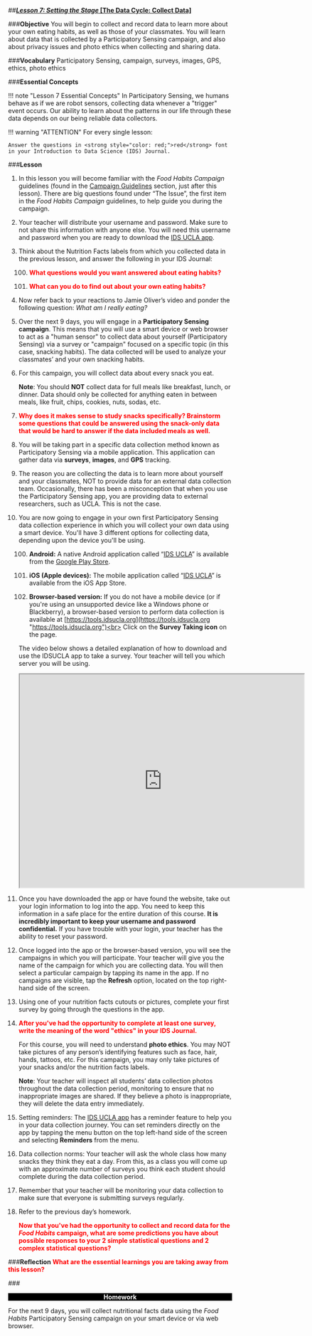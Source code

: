 ##***<u>Lesson 7: Setting the Stage* [The Data Cycle: Collect Data]</u>**

###**Objective**
You will begin to collect and record data to learn more about your own eating habits, as well as those
of your classmates. You will learn about data that is collected by a Participatory Sensing campaign, and
also about privacy issues and photo ethics when collecting and sharing data.

###**Vocabulary**
Participatory Sensing, campaign, surveys, images, GPS, ethics, photo ethics

###**Essential Concepts**

!!! note "Lesson 7 Essential Concepts"
    In Participatory Sensing, we humans behave as if we are robot sensors, collecting
    data whenever a "trigger" event occurs. Our ability to learn about the patterns in our life through these
    data depends on our being reliable data collectors.

!!! warning "ATTENTION"
    For every single lesson:
    
    Answer the questions in <strong style="color: red;">red</strong> font in your Introduction to Data Science (IDS) Journal.

###**Lesson**
1. In this lesson you will become familiar with the *Food Habits Campaign* guidelines (found in the [Campaign Guidelines](campaign1.md) section, just after this lesson).
There are big questions found under “The Issue”, the first item in the *Food Habits Campaign* guidelines, to help guide you during the
campaign.

2. Your teacher will distribute your username and password. Make sure to not share this information with anyone else. You will need this username and password when you are ready to download the [IDS UCLA
app](../download/app.md).

3. Think about the Nutrition Facts labels from which you collected data in the
previous lesson, and answer the following in your IDS Journal:

    100. <strong style="color: red;"> What questions would you want answered about eating habits? </strong>

    100. <strong style="color: red;"> What can you do to find out about your own eating habits? </strong>

4. Now refer back to your reactions to Jamie Oliver’s video and ponder the following question: *What am I really eating?*

5. Over the next 9 days, you will engage in a **Participatory Sensing campaign**. This means that you will use a smart device or web browser to act as a "human sensor" to collect data about yourself (Participatory Sensing) via a survey or "campaign" focused on a specific topic (in this case, snacking habits). The data collected will be used to
analyze your classmates’ and your own snacking habits.

6. For this campaign, you will collect data about every snack you eat.

    **Note**: You should **NOT** collect data for full meals like breakfast, lunch, or dinner. Data should
    only be collected for anything eaten in between meals, like fruit, chips, cookies, nuts, sodas, etc.

7. <strong style="color: red;">Why does it makes sense to study snacks specifically? Brainstorm some questions that
could be answered using the snack-only data that would be hard to answer if the data included
meals as well. </strong>

8. You will be taking part in a specific data collection method known as
Participatory Sensing via a mobile application. This application can gather data via **surveys**,
**images**, and **GPS** tracking.

9. The reason you are collecting the data is to learn more about
yourself and your classmates, NOT to provide data for an external data collection team.
Occasionally, there has been a misconception that when you use the Participatory Sensing app,
you are providing data to external researchers, such as UCLA. This is not the case.

10. You are now going to engage in your own first Participatory Sensing data
collection experience in which you will collect your own data using a smart device. You'll have 3 different options for collecting data, depending upon the device you'll be using.

    100. **Android:** A native Android application called “[IDS UCLA](https://play.google.com/store/apps/details?id=edu.ucla.oit.idsucla)” is available from the [Google
    Play Store](https://play.google.com/store?hl=en).

    100. **iOS (Apple devices):** The mobile application called “[IDS UCLA](https://itunes.apple.com/us/app/ids-ucla/id1422869521)” is available from the iOS
    App Store.

    100. **Browser-based version:** If you do not have a mobile
    device (or if you're using an unsupported device like a Windows phone or Blackberry), a browser-based
    version to perform data collection is available at [https://tools.idsucla.org](https://tools.idsucla.org "https://tools.idsucla.org")<br>
    Click on the **Survey Taking icon** on the page.

    The video below shows a detailed explanation of how to download and use the IDSUCLA app to take a survey. Your teacher will tell you which server you will be using.
    
    <iframe src="https://drive.google.com/file/d/1Z6QkqOOXvutwiCsX97rZAouGARuCc5-l/preview" width="640" height="480"></iframe>


11. Once you have downloaded the app or have found the website, take out your login information to log into the app. You need to keep this information in a safe place for the
entire duration of this course. **It is incredibly important to keep your username and
password confidential.**
If you have trouble with your login, your teacher has the ability to reset your password.

12. Once logged into the app or the browser-based version, you will see the campaigns in
which you will participate. Your teacher will give you the name of the campaign for which you are collecting data. You will then select a particular campaign by tapping its name in the app. If no campaigns are visible, tap the **Refresh** option, located on the top right-hand side of the screen. 

13. Using one of your nutrition facts cutouts or pictures, complete your first survey by
going through the questions in the app.

14. <strong style="color: red;"> After you've had the opportunity to complete at least one survey, write the
meaning of the word **"ethics"** in your IDS Journal. </strong> 

    For this course, you will need to understand **photo ethics**. You
may NOT take pictures of any person’s identifying features such as face, hair, hands, tattoos,
etc. For this campaign, you may only take pictures of your snacks and/or the nutrition facts labels.

    **Note**: Your teacher will inspect all students’ data collection photos throughout the data collection period, monitoring to ensure that no inappropriate images are shared. If they
     believe a photo is inappropriate, they will delete the data entry immediately.

15. Setting reminders: The [IDS UCLA app](../download/app.md) has a reminder feature to help you in your data
collection journey. You can set reminders directly on the app by tapping the
menu button on the top left-hand side of the screen and selecting **Reminders** from the menu.

16. Data collection norms: Your teacher will ask the whole class how many snacks they think they eat a day. From this, as a class you will
come up with an approximate number of surveys you think each student should complete during
the data collection period.

17. Remember that your teacher will be monitoring your data collection to make sure that everyone is
submitting surveys regularly.

18. Refer to the previous day’s homework. 

    <strong style="color: red;"> Now that you've had the opportunity to collect and record data for the *Food Habits* campaign, what are some predictions you have about possible responses to your 2 simple statistical questions and 2 complex statistical questions? </strong>


###**Reflection**
<strong style="color: red;">What are the essential learnings you are taking away from this lesson?</strong>


###<p style="background: black; color: white; text-align: center;">**Homework**</p>
For the next 9 days, you will collect nutritional facts data using the *Food Habits* Participatory
Sensing campaign on your smart device or via web browser.